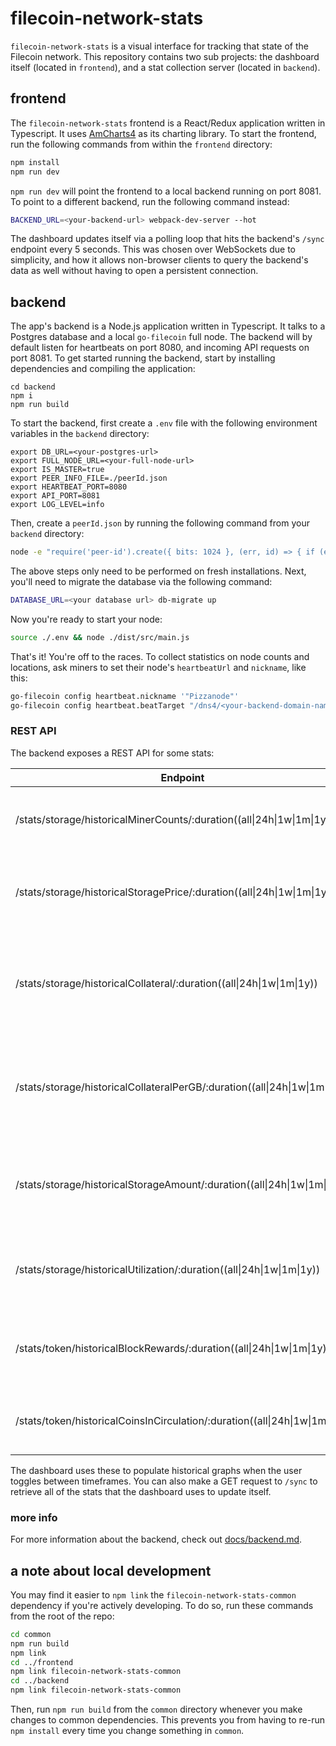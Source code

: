 # filecoin-network-stats

`filecoin-network-stats` is a visual interface for tracking that state of the Filecoin network. This repository contains two sub projects: the dashboard itself (located in `frontend`), and a stat collection server (located in `backend`).

## frontend

The `filecoin-network-stats` frontend is a React/Redux application written in Typescript. It uses [AmCharts4](https://www.amcharts.com) as its charting library. To start the frontend, run the following commands from within the `frontend` directory:

```bash
npm install
npm run dev
```

`npm run dev` will point the frontend to a local backend running on port 8081. To point to a different backend, run the following command instead:

```bash
BACKEND_URL=<your-backend-url> webpack-dev-server --hot
```

The dashboard updates itself via a polling loop that hits the backend's `/sync` endpoint every 5 seconds. This was chosen over WebSockets due to simplicity, and how it allows non-browser clients to query the backend's data as well without having to open a persistent connection.

## backend

The app's backend is a Node.js application written in Typescript. It talks to a Postgres database and a local `go-filecoin` full node. The backend will by default listen for heartbeats on port 8080, and incoming API requests on port 8081. To get started running the backend, start by installing dependencies and compiling the application:

```
cd backend
npm i
npm run build
```

To start the backend, first create a `.env` file with the following environment variables in the `backend` directory:

```
export DB_URL=<your-postgres-url>
export FULL_NODE_URL=<your-full-node-url>
export IS_MASTER=true
export PEER_INFO_FILE=./peerId.json
export HEARTBEAT_PORT=8080
export API_PORT=8081
export LOG_LEVEL=info
```

Then, create a `peerId.json` by running the following command from your `backend` directory:

```bash
node -e "require('peer-id').create({ bits: 1024 }, (err, id) => { if (err) { throw err; } console.log(JSON.stringify(id.toJSON(), null, 2))})" > peerId.json
```

The above steps only need to be performed on fresh installations. Next, you'll need to migrate the database via the following command:

```bash
DATABASE_URL=<your database url> db-migrate up
```

Now you're ready to start your node:

```bash
source ./.env && node ./dist/src/main.js
```

That's it! You're off to the races. To collect statistics on node counts and locations, ask miners to set their node's `heartbeatUrl` and `nickname`, like this:

```bash
go-filecoin config heartbeat.nickname '"Pizzanode"'
go-filecoin config heartbeat.beatTarget "/dns4/<your-backend-domain-name>/tcp/8080/ipfs/<your-peer-id>"
```

### REST API

The backend exposes a REST API for some stats:

| Endpoint                                                                | Description                                                                 |
|-------------------------------------------------------------------------|-----------------------------------------------------------------------------|
| /stats/storage/historicalMinerCounts/:duration((all\|24h\|1w\|1m\|1y))      | Returns the number of heartbeating miners over time.                        |
| /stats/storage/historicalStoragePrice/:duration((all\|24h\|1w\|1m\|1y))     | Returns the average price of storage (in FIL) over time.                    |
| /stats/storage/historicalCollateral/:duration((all\|24h\|1w\|1m\|1y))       | Returns the amount of total pledged storage collateral (in FIL) over time.  |
| /stats/storage/historicalCollateralPerGB/:duration((all\|24h\|1w\|1m\|1y))  | Returns the amount of pledged storage collateral per GB (in FIL) over time. |
| /stats/storage/historicalStorageAmount/:duration((all\|24h\|1w\|1m\|1y))    | Returns the historical amount of network storage (in GB) over time.         |
| /stats/storage/historicalUtilization/:duration((all\|24h\|1w\|1m\|1y))      | Returns historical network utilization (as a %) over time.                  |
| /stats/token/historicalBlockRewards/:duration((all\|24h\|1w\|1m\|1y))       | Returns the historical block rewards (in FIL) over time.                    |
| /stats/token/historicalCoinsInCirculation/:duration((all\|24h\|1w\|1m\|1y)) | Returns the number of coins in circulation over time.                       |

The dashboard uses these to populate historical graphs when the user toggles between timeframes. You can also make a GET request to `/sync` to retrieve all of the stats that the dashboard uses to update itself.

### more info

For more information about the backend, check out [docs/backend.md](./docs/backend.md).

## a note about local development

You may find it easier to `npm link` the `filecoin-network-stats-common` dependency if you're actively developing. To do so, run these commands from the root of the repo:

```bash
cd common
npm run build
npm link
cd ../frontend
npm link filecoin-network-stats-common
cd ../backend
npm link filecoin-network-stats-common
```

Then, run `npm run build` from the `common` directory whenever you make changes to common dependencies. This prevents you from having to re-run `npm install` every time you change something in `common`.